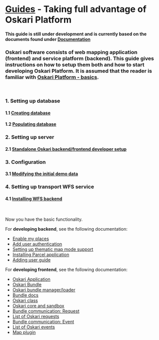 # [Guides](/guides) - Taking full advantage of Oskari Platform
#### This guide is still under development and is currently based on the documents found under [Documentation](/views/documentation) 
### Oskari software consists of web mapping application (frontend) and service platform (backend). This guide gives instructions on how to setup them both and how to start developing Oskari Platform. It is assumed that the reader is familiar with [Oskari Platform - basics](/documentation).
<br>

### 1. Setting up database
#### 1.1 [Creating database](/documentation/backend/database-create)
#### 1.2 [Populating database](/documentation/backend/database-populate)
### 2. Setting up server
#### 2.1 [Standalone Oskari backend/frontend developer setup](/documentation/backend/server-embedded-developer)
### 3. Configuration
#### 3.1 [Modifying the initial demo data](/documentation/backend/database-customize-initial-data)
### 4. Setting up transport WFS service
#### 4.1 [Installing WFS backend](/documentation/backend/installing-transport)
<br>

Now you have the basic functionality.

For **developing backend**, see the following documentation:
* [Enable my places](/documentation/backend/enabling-myplaces)
* [Add user authentication](/documentation/backend/authentication)
* [Setting up thematic map mode support](/documentation/backend/thematic-maps-setup)
* [Installing Parcel application](/documentation/backend/custom-install-parcel)
* [Adding user guide](/documentation/backend/adding-user-guide)


For **developing frontend**, see the following documentation:
* [Oskari Application](/documentation/core-concepts/oskari-application)
* [Oskari Bundle](/documentation/core-concepts/oskari-bundle)
 * [Oskari bundle manager/loader](/documentation/core-concepts/bundle-manager)
 * [Bundle docs](/documentation/bundles)
* [Oskari class](/documentation/core-concepts/oskari-class)
* [Oskari core and sandbox](/documentation/core-concepts/oskari-core)
* [Bundle communication: Request](/documentation/core-concepts/oskari-request)
 * [List of Oskari requests](/documentation/core-concepts/request-list)
* [Bundle communication: Event](/documentation/core-concepts/oskari-event)
 * [List of Oskari events](/documentation/core-concepts/event-list)
* [Map plugin](/documentation/core-concepts/map-plugin)



